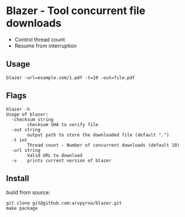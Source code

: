 # Blazer - Tool concurrent file downloads

- Control thread count
- Resume from interruption

## Usage
``` blazer -url=example.com/1.pdf -t=10 -out=file.pdf ```

## Flags 
```
blazer -h
Usage of blazer:
  -checksum string
    	checksum SHA to verify file
  -out string
    	output path to store the downloaded file (default ".")
  -t int
    	Thread count - Number of concurrent downloads (default 10)
  -url string
    	Valid URL to download
  -v	prints current version of blazer
```

## Install

build from source: 

```
git clone git@github.com:arvpyrna/blazer.git
make package
```
